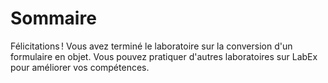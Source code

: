 # Sommaire

Félicitations ! Vous avez terminé le laboratoire sur la conversion d'un formulaire en objet. Vous pouvez pratiquer d'autres laboratoires sur LabEx pour améliorer vos compétences.
